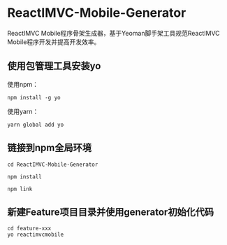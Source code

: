 # ReactIMVC-Mobile-Generator

ReactIMVC Mobile程序骨架生成器，基于Yeoman脚手架工具规范ReactIMVC Mobile程序开发并提高开发效率。

## 使用包管理工具安装yo
使用npm：
```
npm install -g yo
```
使用yarn：
```
yarn global add yo
```
## 链接到npm全局环境
```
cd ReactIMVC-Mobile-Generator

npm install

npm link
```
## 新建Feature项目目录并使用generator初始化代码
```
cd feature-xxx
yo reactimvcmobile
```

